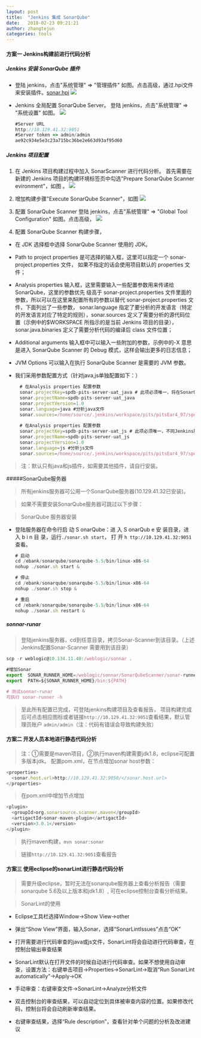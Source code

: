 ```yaml
---
layout: post
title:  "Jenkins 集成 SonarQube"
date:   2018-02-23 09:21:21
author: zhangtejun
categories: tools
---
```

#### 方案一 Jenkins构建前进行代码分析
##### Jenkins 安装 SonarQube 插件
* 登陆 jenkins，点击"系统管理"  => "管理插件" 如图。点击高级，通过.hpi文件来安装插件。[sonar.hpi]()
![](./image002.png)
  
* Jenkins 全局配置 SonarQube Server。 登陆 jenkins，点击"系统管理"  => "系统设置" 如图。
![](./003.PNG)

  ```javascript
  #Server URL
  http://10.129.41.32:9051
  #Server token => admin/admin
  ae92c934e5e3c23a715bc36be2e663d93af95d60
  ```

##### Jenkins 项目配置
1. 在 Jenkins 项目构建过程中加入 SonarScanner 进行代码分析。
首先需要在新建的 Jenkins 项目的构建环境标签页中勾选"Prepare SonarQube Scanner evironment"，如图 。
  ![](./image004.png)

2. 增加构建步骤"Execute SonarQube Scanner"，如图
  ![](./image005.png)

3. 配置 SonarQube Scanner 
  登陆 jenkins，点击"系统管理"  => "Global Tool Configuration" 如图。点击高级，
  ![](./005.PNG)
4. 配置 SonarQube Scanner 构建步骤，
  * 在 JDK 选择框中选择 SonarQube Scanner 使用的 JDK。
  
  * Path to project properties 是可选择的输入框，这里可以指定一个 sonar-project.properties 文件，
如果不指定的话会使用项目默认的 properties 文件；
  
  * Analysis properties 输入框，这里需要输入一些配置参数用来传递给 SonarQube，这里的参数优先
级高于 sonar-project.properties 文件里面的参数，所以可以在这里来配置所有的参数以替代 sonar-project.properties 文件，下面列出了一些参数，
sonar.language 指定了要分析的开发语言（特定的开发语言对应了特定的规则），sonar.sources 定义了需要分析的源代码位置（示例中的$WORKSPACE 
所指示的是当前 Jenkins 项目的目录），sonar.java.binaries 定义了需要分析代码的编译后 class 文件位置；
  
  * Additional arguments 
输入框中可以输入一些附加的参数，示例中的-X 意思是进入 SonarQube Scanner 的 Debug 模式，这样会输出更多的日志信息；
  
  * JVM Options 可以输入在执行 SonarQube Scanner 是需要的 JVM 参数。
    
  * 我们采用参数配置方式（针对java,js单独配置如下：）
   ```javascript
        # 在Analysis properties 配置参数 
        sonar.projectKey=spdb-pits-server-uat_java # 此项必须唯一，将在SonarQube中显示
        sonar.projectName=spdb-pits-server-uat_java
        sonar.projectVersion=1.0
        sonar.language=java #分析java文件
        sonar.sources=/home/source/.jenkins/workspace/pits/pitsEar4_97/spdb-pits-server/ #服务器项目打包路径
      
        # 在Analysis properties 配置参数 
        sonar.projectKey=spdb-pits-server-uat_js # 此项必须唯一，不同Jenkins服务器的key都不能重复，将在SonarQube中显示
        sonar.projectName=spdb-pits-server-uat_js
        sonar.projectVersion=1.0
        sonar.language=js #分析js文件
        sonar.sources=/home/source/.jenkins/workspace/pits/pitsEar4_97/spdb-pits-server/ #服务器项目打包路径
   ```

>注：默认只有java和js插件，如需要其他插件，请自行安装。
   
   
#####SonarQube服务器

> 所有jenkins服务器可公用一个SonarQube服务器(10.129.41.32已安装)。

> 如果不需要安装SonarQube服务器可跳过以下步骤：

> SonarQube 服务器安装
  * 登陆服务器在命令行启 动 S onarQube：进 入 S onarQub e 安 装目录，进 入 b i n 目 录，运行`./sonar.sh start`， 打 开 `h ttp://10.129.41.32:9051`查看。
    
    ```javascript
    # 启动
    cd /ebank/sonarqube/sonarqube-5.5/bin/linux-x86-64
    nohup ./sonar.sh start &   
    
    # 停止
    cd /ebank/sonarqube/sonarqube-5.5/bin/linux-x86-64
    nohup ./sonar.sh stop & 
    
    # 重启
    cd /ebank/sonarqube/sonarqube-5.5/bin/linux-x86-64
    nohup ./sonar.sh restart &    
    ```

##### sonnar-runar

>登陆jenkins服务器，cd到任意目录，拷贝Sonar-Scanner到该目录。（上述Jenkins配置Sonar-Scanner 需要用到该目录）
```javascript
scp -r weblogic@10.134.11.40:/weblogic/sonnar .

#增加Sonar
export  SONAR_RUNNER_HOME=/weblogic/sonnar/SonarQubeScanner/sonar-runner-2.5-RC1 #该路径按需调整
export  PATH=${SONAR_RUNNER_HOME}/bin:${PATH}

# 测试sonnar-runar
可执行 sonar-runner -h 
```
> 至此所有配置已完成，可登陆jenkins构建项目及查看报告，
项目构建完成后可点击相应图标或者链接`http://10.129.41.32:9051`查看结果，默认管理员账户 `admin/admin`（注：代码有错误会导致构建失败）


#### 方案二  开发人员本地进行静态代码分析 
> 注：①需要是maven项目，②执行maven构建需要jdk1.8，eclipse可配置多版本jdk。
> 配置pom.xml，在<properties>节点增加sonar host参数：
```javascript
<properties>
  <sonar.host.url>http://10.129.41.32:9050/</sonar.host.url>
</properties>
```
>在pom.xml中增加<plugin>节点增加
```javascript
<plugin>
  <groupId>org.sonarsource.scanner.maven</groupId>
  <artigactId>sonar-maven-plugin</artigactId>
  <version>3.0.1</version>
</plugin>
```
> 执行maven构建，`mvn sonar:sonar`

> 链接`http://10.129.41.32:9051`查看报告

#### 方案三 使用eclipse的sonarLint进行静态代码分析 
> 需要升级eclipse，暂时无法在sonarqube服务器上查看分析报告（需要sonarqube 5.6及以上版本和jdk1.8）,
可在eclipse控制台查看分析结果。

> SonarLint的使用
* Eclipse工具栏选择Window->Show View->other
[](./e1.jpg)

* 弹出“Show View”界面，输入Sonar，选择“SonarLintIssues”点击“OK”
[](./e2.jpg)

* 打开需要进行代码审查的java或js文件，SonarLint将会自动进行代码审查，在控制台输出审查结果
[](./e3.jpg)

* SonarLint默认在打开文件的时候自动进行代码审查。如果不想使用自动审查，设置方法：右键单击项目->Properties->SonarLint->取消“Run SonarLint automatically”->Apply->OK
[](./e4.jpg)

* 手动审查：右键审查文件->SonarLint->Analyze分析文件
[](./e5.jpg)

* 双击控制台的审查结果，可以自动定位到具体被审查内容的位置。如果修改代码，控制台将会自动刷新审查结果。
[](./e6.jpg)

* 右键审查结果，选择“Rule description”，查看针对单个问题的分析及改进建议
[](./e7.jpg)
[](./e8.jpg)
